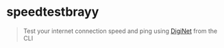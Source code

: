 # speedtestbrayy
> Test your internet connection speed and ping using [DigiNet](https://rcs-rds.speedtestcustom.com/) from the CLI
